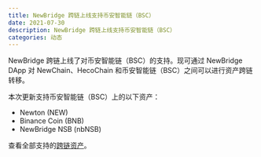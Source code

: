 ```yaml
---
title: NewBridge 跨链上线支持币安智能链（BSC）
date: 2021-07-30
description: NewBridge 跨链上线支持币安智能链（BSC）
categories: 动态
---
```


NewBridge 跨链上线了对币安智能链（BSC）的支持。现可通过 NewBridge DApp 对 NewChain、HecoChain 和币安智能链（BSC）之间可以进行资产跨链转移。

本次更新支持币安智能链（BSC）上的以下资产：

- Newton (NEW)
- Binance Coin (BNB)
- NewBridge NSB (nbNSB)

查看全部支持的[跨链资产](../docs/assets/index.md)。

